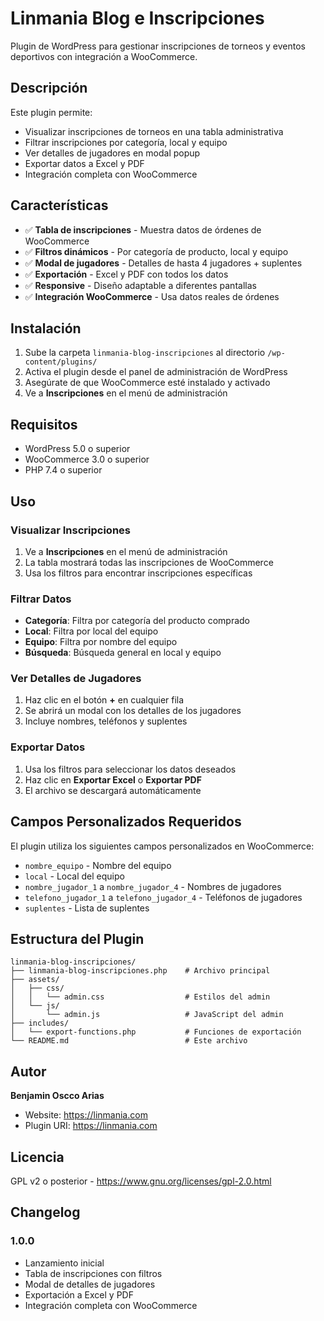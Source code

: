 # Linmania Blog e Inscripciones

Plugin de WordPress para gestionar inscripciones de torneos y eventos deportivos con integración a WooCommerce.

## Descripción

Este plugin permite:
- Visualizar inscripciones de torneos en una tabla administrativa
- Filtrar inscripciones por categoría, local y equipo
- Ver detalles de jugadores en modal popup
- Exportar datos a Excel y PDF
- Integración completa con WooCommerce

## Características

- ✅ **Tabla de inscripciones** - Muestra datos de órdenes de WooCommerce
- ✅ **Filtros dinámicos** - Por categoría de producto, local y equipo
- ✅ **Modal de jugadores** - Detalles de hasta 4 jugadores + suplentes
- ✅ **Exportación** - Excel y PDF con todos los datos
- ✅ **Responsive** - Diseño adaptable a diferentes pantallas
- ✅ **Integración WooCommerce** - Usa datos reales de órdenes

## Instalación

1. Sube la carpeta `linmania-blog-inscripciones` al directorio `/wp-content/plugins/`
2. Activa el plugin desde el panel de administración de WordPress
3. Asegúrate de que WooCommerce esté instalado y activado
4. Ve a **Inscripciones** en el menú de administración

## Requisitos

- WordPress 5.0 o superior
- WooCommerce 3.0 o superior
- PHP 7.4 o superior

## Uso

### Visualizar Inscripciones
1. Ve a **Inscripciones** en el menú de administración
2. La tabla mostrará todas las inscripciones de WooCommerce
3. Usa los filtros para encontrar inscripciones específicas

### Filtrar Datos
- **Categoría**: Filtra por categoría del producto comprado
- **Local**: Filtra por local del equipo
- **Equipo**: Filtra por nombre del equipo
- **Búsqueda**: Búsqueda general en local y equipo

### Ver Detalles de Jugadores
1. Haz clic en el botón **+** en cualquier fila
2. Se abrirá un modal con los detalles de los jugadores
3. Incluye nombres, teléfonos y suplentes

### Exportar Datos
1. Usa los filtros para seleccionar los datos deseados
2. Haz clic en **Exportar Excel** o **Exportar PDF**
3. El archivo se descargará automáticamente

## Campos Personalizados Requeridos

El plugin utiliza los siguientes campos personalizados en WooCommerce:

- `nombre_equipo` - Nombre del equipo
- `local` - Local del equipo
- `nombre_jugador_1` a `nombre_jugador_4` - Nombres de jugadores
- `telefono_jugador_1` a `telefono_jugador_4` - Teléfonos de jugadores
- `suplentes` - Lista de suplentes

## Estructura del Plugin

```
linmania-blog-inscripciones/
├── linmania-blog-inscripciones.php    # Archivo principal
├── assets/
│   ├── css/
│   │   └── admin.css                  # Estilos del admin
│   └── js/
│       └── admin.js                   # JavaScript del admin
├── includes/
│   └── export-functions.php           # Funciones de exportación
└── README.md                          # Este archivo
```

## Autor

**Benjamin Oscco Arias**
- Website: https://linmania.com
- Plugin URI: https://linmania.com

## Licencia

GPL v2 o posterior - https://www.gnu.org/licenses/gpl-2.0.html

## Changelog

### 1.0.0
- Lanzamiento inicial
- Tabla de inscripciones con filtros
- Modal de detalles de jugadores
- Exportación a Excel y PDF
- Integración completa con WooCommerce

